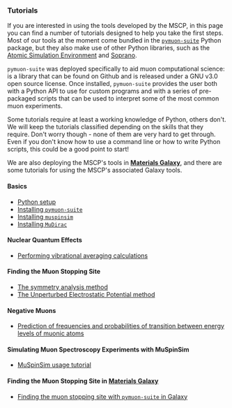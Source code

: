 ### Tutorials

If you are interested in using the tools developed by the MSCP, in this page
you can find a number of tutorials designed to help you take the first steps.
Most of our tools at the moment come bundled in the 
[`pymuon-suite`](https://github.com/muon-spectroscopy-computational-project/pymuon-suite) 
Python package, but they also make use of other Python libraries, such as the 
[Atomic Simulation Environment](https://wiki.fysik.dtu.dk/ase/index.html) and
[Soprano](https://ccp-nc.github.io/soprano/).

`pymuon-suite` was deployed specifically to aid muon computational science: is a library that can be
found on Github and is released under a GNU v3.0 open source license. Once installed, `pymuon-suite` 
provides the user both with a Python API to use for custom programs and with a series of pre-packaged
scripts that can be used to interpret some of the most common muon experiments. 

Some tutorials require at least a working knowledge of Python, others don't.
We will keep the tutorials classified depending on the skills that they
require. Don't worry though - none of them are very hard to get through. Even
if you don't know how to use a command line or how to write Python scripts, 
this could be a good point to start!

We are also deploying the MSCP's tools in **[Materials Galaxy](https://materialsgalaxy.stfc.ac.uk/)**, 
and there are some tutorials for using the MSCP's associated Galaxy tools.

#### Basics

* [Python setup](tutorial-folder/python-setup)
* [Installing `pymuon-suite`](tutorial-folder/installing-pymuon-suite)
* [Installing `muspinsim`](muspinsim/installation/)
* [Installing `MuDirac`](https://muon-spectroscopy-computational-project.github.io/mudirac/installation.html)

#### Nuclear Quantum Effects

* [Performing vibrational averaging calculations](tutorial-folder/vibrational)

#### Finding the Muon Stopping Site

* [The symmetry analysis method](tutorial-folder/symmetry)
* [The Unperturbed Electrostatic Potential method](tutorial-folder/UEP)

#### Negative Muons 
* [Prediction of frequencies and probabilities of transition between energy levels of muonic atoms](https://muon-spectroscopy-computational-project.github.io/mudirac/theory.html)

#### Simulating Muon Spectroscopy Experiments with MuSpinSim
* [MuSpinSim usage tutorial](muspinsim/tutorial)

#### Finding the Muon Stopping Site in **[Materials Galaxy](https://materialsgalaxy.stfc.ac.uk/)**
* [Finding the muon stopping site with `pymuon-suite` in Galaxy](https://bit.ly/Find_Muon_Stopping_Site)


